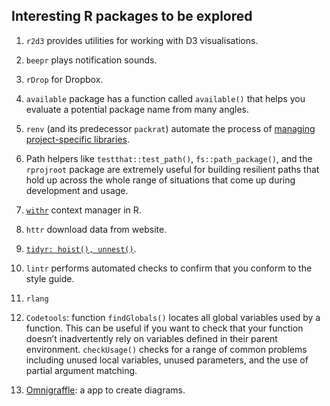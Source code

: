 ## Interesting R packages to be explored

1. `r2d3` provides utilities for working with D3 visualisations.

2. `beepr` plays notification sounds.

3. `rDrop` for Dropbox.

4. `available` package has a function called `available()` that helps you evaluate a potential package name from many angles.

5. `renv` (and its predecessor `packrat`) automate the process of [managing project-specific libraries](https://r-pkgs.org/package-structure-state.html ). 

6. Path helpers like `testthat::test_path()`, `fs::path_package()`, and the `rprojroot` package are extremely useful for building resilient paths 
that hold up across the whole range of situations that come up during development and usage.

7. [`withr`](https://withr.r-lib.org/articles/changing-and-restoring-state.html) context manager in R.

8. `httr` download data from website.

9. [`tidyr: hoist(), unnest()`](https://tidyr.tidyverse.org/reference/hoist.html).

10. `lintr` performs automated checks to confirm that you conform to the style guide.

11. `rlang`

12. `Codetools`: function `findGlobals()` locates all global variables used by a function. This can be useful 
if you want to check that your function doesn’t inadvertently rely on variables defined in their parent environment.
`checkUsage()` checks for a range of common problems including unused local variables, unused parameters, and the use of partial argument matching.

13. [Omnigraffle](https://www.omnigroup.com/omnigraffle): a app to create diagrams.


